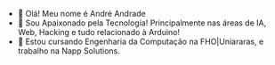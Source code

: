 - 👋 Olá! Meu nome é André Andrade
- 👀 Sou Apaixonado pela Tecnologia! Principalmente nas áreas de IA, Web, Hacking e tudo relacionado à Arduino!
- 🌱 Estou cursando Engenharia da Computação na FHO|Uniararas, e trabalho na Napp Solutions.



